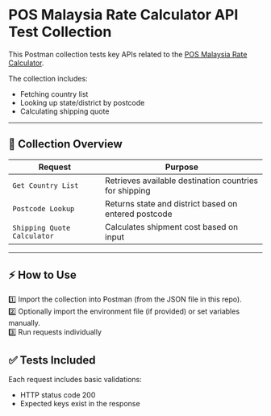 # POS Malaysia Rate Calculator API Test Collection

This Postman collection tests key APIs related to the [POS Malaysia Rate Calculator](https://pos.com.my/send/ratecalculator).  

The collection includes:  
- Fetching country list  
- Looking up state/district by postcode  
- Calculating shipping quote

---

## 📌 **Collection Overview**
| Request | Purpose |
|----------|---------|
| `Get Country List` | Retrieves available destination countries for shipping |
| `Postcode Lookup` | Returns state and district based on entered postcode |
| `Shipping Quote Calculator` | Calculates shipment cost based on input |

---

## ⚡ **How to Use**
1️⃣ Import the collection into Postman (from the JSON file in this repo).  
2️⃣ Optionally import the environment file (if provided) or set variables manually.  
3️⃣ Run requests individually

## ✅ **Tests Included**
Each request includes basic validations:
- HTTP status code 200
- Expected keys exist in the response
